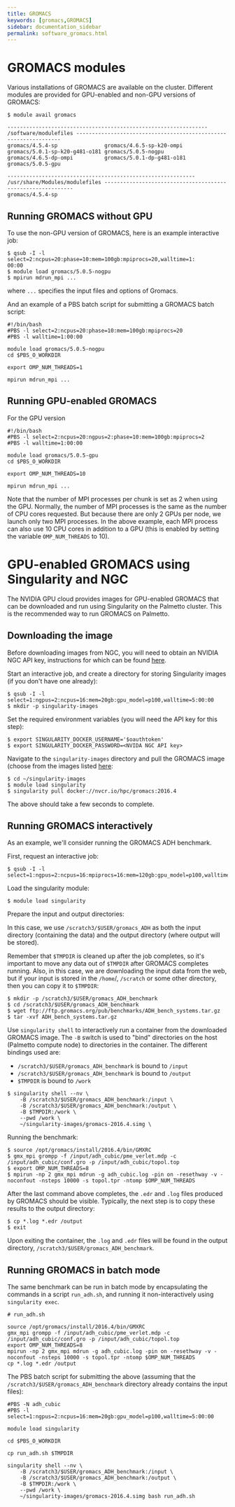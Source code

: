 ```yaml
---
title: GROMACS
keywords: [gromacs,GROMACS]
sidebar: documentation_sidebar
permalink: software_gromacs.html
---
```


# GROMACS modules

Various installations of GROMACS are available on the cluster.
Different modules are provided for GPU-enabled and non-GPU versions
of GROMACS:

~~~
$ module avail gromacs

---------------------------------------------------------------- /software/modulefiles -----------------------------------------------------------------
gromacs/4.5.4-sp               gromacs/4.6.5-sp-k20-ompi      gromacs/5.0.1-sp-k20-g481-o181 gromacs/5.0.5-nogpu
gromacs/4.6.5-dp-ompi          gromacs/5.0.1-dp-g481-o181     gromacs/5.0.5-gpu

------------------------------------------------------------ /usr/share/Modules/modulefiles ------------------------------------------------------------
gromacs/4.5.4-sp
~~~

## Running GROMACS without GPU

To use the non-GPU version of GROMACS,
here is an example interactive job:

~~~
$ qsub -I -l select=2:ncpus=20:phase=10:mem=100gb:mpiprocs=20,walltime=1:
00:00
$ module load gromacs/5.0.5-nogpu
$ mpirun mdrun_mpi ...
~~~

where `...` specifies the input files and options of Gromacs.

And an example of a PBS batch script for submitting a GROMACS batch script:

~~~
#!/bin/bash
#PBS -l select=2:ncpus=20:phase=10:mem=100gb:mpiprocs=20
#PBS -l walltime=1:00:00

module load gromacs/5.0.5-nogpu
cd $PBS_O_WORKDIR

export OMP_NUM_THREADS=1

mpirun mdrun_mpi ...
~~~

## Running GPU-enabled GROMACS

For the GPU version

~~~
#!/bin/bash
#PBS -l select=2:ncpus=20:ngpus=2:phase=10:mem=100gb:mpiprocs=2
#PBS -l walltime=1:00:00

module load gromacs/5.0.5-gpu
cd $PBS_O_WORKDIR

export OMP_NUM_THREADS=10

mpirun mdrun_mpi ...
~~~

Note that the number of MPI processes per chunk is set as 2 when using the GPU.
Normally, the number of MPI processes is the same as the number of CPU cores requested.
But because there are only 2 GPUs per node, we launch only two MPI processes.
In the above example, each MPI process can also use 10 CPU cores
in addition to a GPU (this is enabled by setting the variable `OMP_NUM_THREADS` to 10).

# GPU-enabled GROMACS using Singularity and NGC

The NVIDIA GPU cloud provides images for GPU-enabled GROMACS
that can be downloaded and run using Singularity on the Palmetto cluster.
This is the recommended way to run GROMACS on Palmetto.


## Downloading the image

Before downloading images from NGC,
you will need to obtain an NVIDIA NGC API key,
instructions for which can be found
[here](https://docs.nvidia.com/ngc/ngc-getting-started-guide/index.html).

Start an interactive job,
and create a directory for storing Singularity images
(if you don't have one already):

```
$ qsub -I -l select=1:ngpus=2:ncpus=16:mem=20gb:gpu_model=p100,walltime=5:00:00
$ mkdir -p singularity-images
```

Set the required environment variables (you will need the API key for this step):

```
$ export SINGULARITY_DOCKER_USERNAME='$oauthtoken'
$ export SINGULARITY_DOCKER_PASSWORD=<NVIDA NGC API key>
```

Navigate to the `singularity-images` directory and pull
the GROMACS image (choose from the images listed
[here](https://ngc.nvidia.com/registry/hpc-gromacs):

```
$ cd ~/singularity-images
$ module load singularity
$ singularity pull docker://nvcr.io/hpc/gromacs:2016.4
```

The above should take a few seconds to complete.

## Running GROMACS interactively

As an example,
we'll consider running the GROMACS ADH benchmark.

First, request an interactive job:

```
$ qsub -I -l select=1:ngpus=2:ncpus=16:mpiprocs=16:mem=120gb:gpu_model=p100,walltime=5:00:00
```

Load the singularity module:

```
$ module load singularity
```

Prepare the input and output directories:

In this case,
we use `/scratch3/$USER/gromacs_ADH`
as both the input directory (containing the data)
and the output directory (where output will be stored).

Remember that `$TMPDIR` is cleaned up after the job completes,
so it's important to move any data out of `$TMPDIR` after GROMACS completes running.
Also, in this case, we are downloading the input data from the web,
but if your input is stored in the `/home`/, `/scratch` or some other directory,
then you can copy it to `$TMPDIR`:

```
$ mkdir -p /scratch3/$USER/gromacs_ADH_benchmark
$ cd /scratch3/$USER/gromacs_ADH_benchmark
$ wget ftp://ftp.gromacs.org/pub/benchmarks/ADH_bench_systems.tar.gz
$ tar -xvf ADH_bench_systems.tar.gz
```

Use `singularity shell` to interactively run a container
from the downloaded GROMACS image.
The `-B` switch is used to "bind" directories on the host (Palmetto compute node)
to directories in the container.
The different bindings used are:

* `/scratch3/$USER/gromacs_ADH_benchmark` is bound to `/input`
* `/scratch3/$USER/gromacs_ADH_benchmark` is bound to `/output`
* `$TMPDIR` is bound to `/work`

```
$ singularity shell --nv \
    -B /scratch3/$USER/gromacs_ADH_benchmark:/input \
    -B /scratch3/$USER/gromacs_ADH_benchmark:/output \
    -B $TMPDIR:/work \
    --pwd /work \
    ~/singularity-images/gromacs-2016.4.simg \
```

Running the benchmark:

```
$ source /opt/gromacs/install/2016.4/bin/GMXRC
$ gmx_mpi grompp -f /input/adh_cubic/pme_verlet.mdp -c /input/adh_cubic/conf.gro -p /input/adh_cubic/topol.top 
$ export OMP_NUM_THREADS=8
$ mpirun -np 2 gmx_mpi mdrun -g adh_cubic.log -pin on -resethway -v -noconfout -nsteps 10000 -s topol.tpr -ntomp $OMP_NUM_THREADS
```

After the last command above completes,
the `.edr` and `.log` files produced by GROMACS should be visible.
Typically, the next step is to copy these results to the 
output directory:

```
$ cp *.log *.edr /output
$ exit
```
Upon exiting the container,
the `.log` and `.edr` files will be found in the output directory,
`/scratch3/$USER/gromacs_ADH_benchmark`.

## Running GROMACS in batch mode

The same benchmark can be run in batch mode by
encapsulating the commands in a script `run_adh.sh`,
and running it non-interactively using `singularity exec`.

```
# run_adh.sh

source /opt/gromacs/install/2016.4/bin/GMXRC
gmx_mpi grompp -f /input/adh_cubic/pme_verlet.mdp -c /input/adh_cubic/conf.gro -p /input/adh_cubic/topol.top 
export OMP_NUM_THREADS=8
mpirun -np 2 gmx_mpi mdrun -g adh_cubic.log -pin on -resethway -v -noconfout -nsteps 10000 -s topol.tpr -ntomp $OMP_NUM_THREADS
cp *.log *.edr /output
```

The PBS batch script for submitting the above
(assuming that the `/scratch3/$USER/gromacs_ADH_benchmark` directory already contains the input files):

```
#PBS -N adh_cubic
#PBS -l select=1:ngpus=2:ncpus=16:mem=20gb:gpu_model=p100,walltime=5:00:00

module load singularity

cd $PBS_O_WORKDIR

cp run_adh.sh $TMPDIR

singularity shell --nv \
    -B /scratch3/$USER/gromacs_ADH_benchmark:/input \
    -B /scratch3/$USER/gromacs_ADH_benchmark:/output \
    -B $TMPDIR:/work \
    --pwd /work \
    ~/singularity-images/gromacs-2016.4.simg bash run_adh.sh
```

